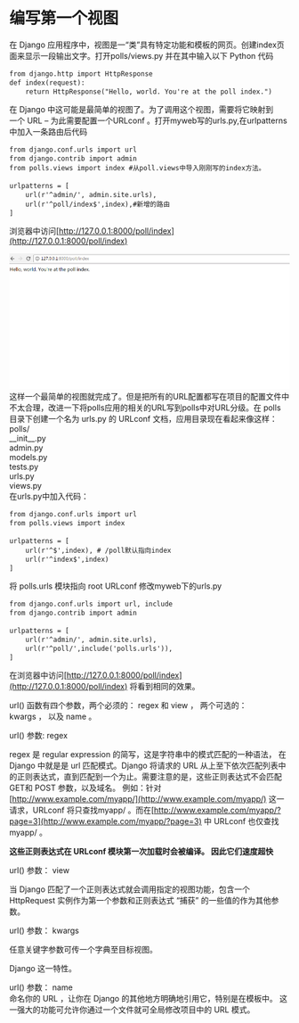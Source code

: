 # 编写第一个视图

在 Django 应用程序中，视图是一“类”具有特定功能和模板的网页。创建index页面来显示一段输出文字。打开polls/views.py 并在其中输入以下 Python 代码

```
from django.http import HttpResponse
def index(request):
    return HttpResponse("Hello, world. You're at the poll index.")
```

在 Django 中这可能是最简单的视图了。为了调用这个视图，需要将它映射到  
一个 URL – 为此需要配置一个URLconf 。打开myweb写的urls.py,在urlpatterns中加入一条路由后代码

```\`
from django.conf.urls import url
from django.contrib import admin
from polls.views import index #从poll.views中导入刚刚写的index方法。

urlpatterns = [
    url(r'^admin/', admin.site.urls),
    url(r'^poll/index$',index),#新增的路由
]
```

浏览器中访问[http://127.0.0.1:8000/poll/index](http://127.0.0.1:8000/poll/index)

![](/assets/b1.png)  
这样一个最简单的视图就完成了。但是把所有的URL配置都写在项目的配置文件中不太合理，改进一下将polls应用的相关的URL写到polls中对URL分级。在 polls 目录下创建一个名为 urls.py 的 URLconf 文档，应用目录现在看起来像这样：  
polls/  
    \_\_init\_\_.py  
    admin.py  
    models.py  
    tests.py  
    urls.py  
    views.py  
在urls.py中加入代码：

```
from django.conf.urls import url
from polls.views import index

urlpatterns = [
    url(r'^$',index), # /poll默认指向index
    url(r'^index$',index)
]
```

将 polls.urls 模块指向 root URLconf 修改myweb下的urls.py

```
from django.conf.urls import url, include
from django.contrib import admin

urlpatterns = [
    url(r'^admin/', admin.site.urls),
    url(r'^poll/',include('polls.urls')),
]
```

在浏览器中访问[http://127.0.0.1:8000/poll/index](http://127.0.0.1:8000/poll/index) 将看到相同的效果。

url\(\) 函数有四个参数，两个必须的： regex 和  view  ， 两个可选的：  
kwargs  ， 以及  name  。

url\(\) 参数: regex

regex 是 regular expression 的简写，这是字符串中的模式匹配的一种语法， 在Django 中就是是 url 匹配模式。Django 将请求的 URL 从上至下依次匹配列表中的正则表达式，直到匹配到一个为止。需要注意的是，这些正则表达式不会匹配 GET和 POST 参数，以及域名。 例如：针对 [http://www.example.com/myapp/](http://www.example.com/myapp/) 这一请求，URLconf 将只查找myapp/ 。而在[http://www.example.com/myapp/?page=3](http://www.example.com/myapp/?page=3) 中 URLconf 也仅查找myapp/ 。

**这些正则表达式在 URLconf 模块第一次加载时会被编译。 因此它们速度超快**

url\(\) 参数： view

当 Django 匹配了一个正则表达式就会调用指定的视图功能，包含一个HttpRequest 实例作为第一个参数和正则表达式 “捕获” 的一些值的作为其他参数。

url\(\) 参数： kwargs

任意关键字参数可传一个字典至目标视图。

Django 这一特性。

url\(\) 参数： name  
命名你的 URL ，让你在 Django 的其他地方明确地引用它，特别是在模板中。 这一强大的功能可允许你通过一个文件就可全局修改项目中的 URL 模式。

